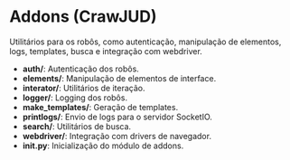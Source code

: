 # Addons (CrawJUD)

Utilitários para os robôs, como autenticação, manipulação de elementos, logs, templates, busca e integração com webdriver.

- **auth/**: Autenticação dos robôs.
- **elements/**: Manipulação de elementos de interface.
- **interator/**: Utilitários de iteração.
- **logger/**: Logging dos robôs.
- **make_templates/**: Geração de templates.
- **printlogs/**: Envio de logs para o servidor SocketIO.
- **search/**: Utilitários de busca.
- **webdriver/**: Integração com drivers de navegador.
- **__init__.py**: Inicialização do módulo de addons.
